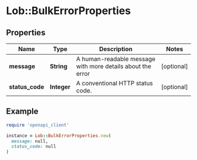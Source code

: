 # Lob::BulkErrorProperties

## Properties

| Name | Type | Description | Notes |
| ---- | ---- | ----------- | ----- |
| **message** | **String** | A human-readable message with more details about the error | [optional] |
| **status_code** | **Integer** | A conventional HTTP status code. | [optional] |

## Example

```ruby
require 'openapi_client'

instance = Lob::BulkErrorProperties.new(
  message: null,
  status_code: null
)
```

